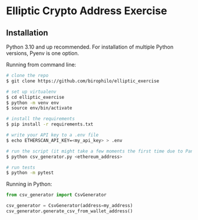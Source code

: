 # Elliptic Crypto Address Exercise



## Installation

Python 3.10 and up recommended. For installation of multiple Python versions, Pyenv is one option.



Running from command line:

```bash
# clone the repo
$ git clone https://github.com/birophilo/elliptic_exercise

# set up virtualenv
$ cd elliptic_exercise
$ python -m venv env
$ source env/bin/activate

# install the requirements
$ pip install -r requirements.txt

# write your API key to a .env file
$ echo ETHERSCAN_API_KEY=<my_api_key> > .env

# run the script (it might take a few moments the first time due to Pandas loading time)
$ python csv_generator.py <ethereum_address>

# run tests
$ python -m pytest
```



Running in Python:

```python
from csv_generator import CsvGenerator

csv_generator = CsvGenerator(address=my_address)
csv_generator.generate_csv_from_wallet_address()
```



